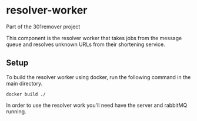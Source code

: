 # resolver-worker

Part of the 301remover project

This component is the resolver worker that takes jobs from the message queue and resolves unknown URLs from their shortening service.


## Setup

To build the resolver worker using docker, run the following command in the main directory.

```
docker build ./ 
```

In order to use the resolver work you'll need have the server and rabbitMQ running.



